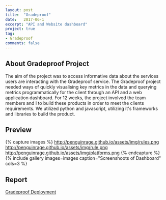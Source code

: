 ```yaml
---
layout: post
title:  "Gradeproof"
date:   2017-06-1
excerpt: "API and Website dashboard"
project: true
tag:
- Gradeproof
comments: false
---
```




## About Gradeproof Project
The aim of the project was to access informative data about the services users are interacting with the Gradeproof
service. The Gradeproof project needed ways of quickly visualising key metrics in the data and querying metrics
programmatically for the client through an API and a web application dashboard. For 12 weeks, the project involved the team members
and I to build these products in order to meet the clients requirements. We utilized python and javascript, utilizing
it's frameworks and libraries to build the product.

## Preview
{% capture images %}
    http://penguinrage.github.io/assets/img/rules.png
    http://penguinrage.github.io/assets/img/rule.png
    http://penguinrage.github.io/assets/img/platforms.png
{% endcapture %}
{% include gallery images=images caption="Screenshoots of Dashboard" cols=3 %}



## Report
 [Gradeproof Deployment](https://penguinrage.github.io/assets/pdf/gradeproof-doc.pdf)


